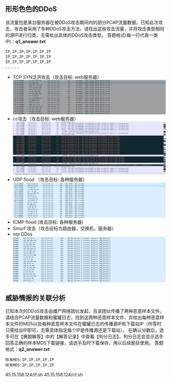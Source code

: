 ## 形形色色的DDoS
该流量包是某台服务器在被DDoS攻击期间内的部分PCAP流量数据。已知此次攻击，攻击者采用了多种DDoS攻击方法，请找出这些攻击流量，并将攻击类型相同的源IP进行归类，无需给出具体的DDoS攻击类型。
答题格式(每一行代表一类IP)：**q1_answer.txt**

```
IP,IP,IP,IP,IP,IP,IP
IP,IP,IP,IP,IP,IP,IP
IP,IP,IP,IP,IP,IP,IP
......
```

- TCP SYN泛洪攻击（攻击目标: web服务器）
![](attachments/Pasted%20image%2020231107111848.png)
- cc攻击（攻击目标: web服务器）
![](attachments/Pasted%20image%2020231107104652.png)
- UDP flood （攻击目标: 各种服务器）
![](attachments/Pasted%20image%2020231107111835.png)
- ICMP flood (攻击目标: 各种服务器)
- Smurf 攻击（攻击目标为路由器，交换机，服务器）
- ntp DDos
![](attachments/Pasted%20image%2020231107111821.png)

## 威胁情报的关联分析
已知本次的DDoS攻击由僵尸网络团伙发起，且该团伙传播了两种恶意样本文件。请结合PCAP流量数据和蜜罐日志，找到这两种恶意样本文件，并给出每种恶意样本文件的MD5以及每种恶意样本文件在蜜罐日志的传播源IP和下载站IP（作答时只需给出IP即可，无需具体指定每个IP是传播源还是下载站）。
在确认分数后，选手可在【赛题解答】中的【解答记录】中查看【判分日志】，判分日志会显示选手回答正确的样本MD5下载链接，请选手及时下载保存，用以后续题目使用。
答题格式：**q2_answer.txt**
```
样本MD5:IP,IP,IP,IP,IP 
样本MD5:IP,IP,IP,IP,IP
```

45.15.158.124/tf.sh
45.15.158.124/cf.sh